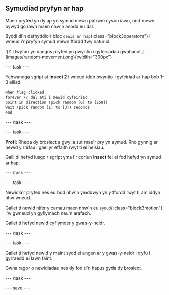 ## Symudiad pryfyn ar hap

<div style="display: flex; flex-wrap: wrap">
<div style="flex-basis: 200px; flex-grow: 1; margin-right: 15px;">
Mae'r pryfed yn dy ap yn symud mewn patrwm cyson iawn, ond mewn bywyd go iawn maen nhw'n anodd eu dal. 

Byddi di'n defnyddio'r bloc `dewis ar hap`{:class="block3operators"} i wneud i'r pryfyn symud mewn ffordd fwy naturiol.
</div>
<div>
![Y Llwyfan yn dangos pryfed yn pwyntio i gyfeiriadau gwahanol.](images/random-movement.png){:width="300px"}
</div>
</div>

--- task ---

Ychwanega sgript at **Insect 2** i wneud iddo bwyntio i gyfeiriad ar hap bob 1–3 eiliad.

```blocks3
when flag clicked
forever // dal ati i newid cyfeiriad
point in direction (pick random [0] to [259])
wait (pick random [1] to [3]) seconds
end
```

--- /task ---

--- task ---

**Profi:** Rheda dy brosiect a gwylia sut mae'r pry yn symud. Rho gynnig ar newid y rhifau i gael yr effaith rwyt ti ei heisiau.

Galli di hefyd lusgo'r sgript yma i'r corlun **Insect** fel ei fod hefyd yn symud ar hap.

--- /task ---

--- task ---

Newidia'r pryfed nes eu bod nhw'n ymddwyn yn y ffordd rwyt ti am iddyn nhw wneud.

Gallet ti newid nifer y camau maen nhw'n eu `symud`{:class="block3motion"} i'w gwneud yn gyflymach neu'n arafach.

Gallet ti hefyd newid cyflymder y gwas-y-neidr.

--- /task ---

--- task ---

Gallet ti hefyd newid y maint sydd ei angen ar y gwas-y-neidr i dyfu i gyrraedd ei lawn faint.

Gwna ragor o newidiadau nes dy fod ti'n hapus gyda dy brosiect.

--- /task ---

--- save ---
